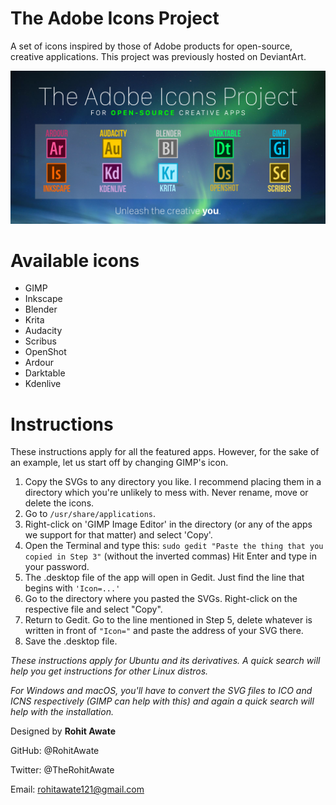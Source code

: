 # The Adobe Icons Project
A set of icons inspired by those of Adobe products for open-source, creative applications. This project was previously hosted on DeviantArt.

![Header](Header.png)

# Available icons
- GIMP
- Inkscape
- Blender
- Krita
- Audacity
- Scribus
- OpenShot
- Ardour
- Darktable
- Kdenlive

# Instructions
These instructions apply for all the featured apps. However, for the sake of an example, let us start off by changing GIMP's icon.
1) Copy the SVGs to any directory you like. I recommend placing them
in a directory which you're unlikely to mess with. Never rename, move or
delete the icons.
2) Go to `/usr/share/applications`.
3) Right-click on 'GIMP Image Editor' in the directory (or any of the apps
we support for that matter) and select 'Copy'.
4) Open the Terminal and type this:
`sudo gedit "Paste the thing that you copied in Step 3"`
(without the inverted commas)
Hit Enter and type in your password.
5) The .desktop file of the app will open in Gedit.
Just find the line that begins with `'Icon=...'`
6) Go to the directory where you pasted the SVGs.
Right-click on the respective file and select "Copy".
7) Return to Gedit. Go to the line mentioned in Step 5, delete whatever is written in front of `"Icon="` and paste the address of your SVG there.
8) Save the .desktop file.

_These instructions apply for Ubuntu and its derivatives. A quick search will help you get instructions for other Linux distros._

_For Windows and macOS, you'll have to convert the SVG files to ICO and ICNS respectively (GIMP can help with this) and again a quick search will help with the installation._

Designed by **Rohit Awate**

GitHub: @RohitAwate

Twitter: @TheRohitAwate

Email: rohitawate121@gmail.com
